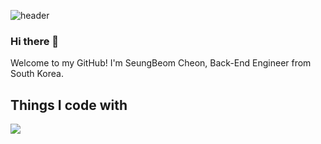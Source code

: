 ![header](https://capsule-render.vercel.app/api?type=waving&color=auto&height=200&text=SeungBeom%20Cheon&fontColor=87cefa&fontSize=40)
### Hi there 👋

Welcome to my GitHub!
I'm SeungBeom Cheon, Back-End Engineer from South Korea.

## Things I code with

<a href="https://www.instagram.com/0921sean?igsh=b3Q1bngwaGs1aHB3" target="_blank"><img src="https://img.shields.io/badge/instagram-배경색?style=flat&logo=appveyor&logoColor=E4405F"/></a>
